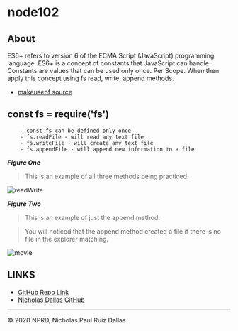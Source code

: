 # node102

## About
ES6+ refers to version 6 of the ECMA Script (JavaScript) programming language. ES6+ is a concept of constants that JavaScript can handle. Constants are values that can be used only once. Per Scope. When then apply this concept using fs read, write, append methods. 
 - [makeuseof source](https://www.makeuseof.com/tag/es6-javascript-programmers-need-know/)

## const fs = require('fs')

```
    - const fs can be defined only once
    - fs.readFile - will read any text file
    - fs.writeFile - will create any text file
    - fs.appendFile - will append new information to a file
```

***Figure One***

> This is an example of all three methods being practiced.

![readWrite](./Media/readWrite.gif)


***Figure Two***

> This is an example of just the append method. 

> You will noticed that the append method created a file if there is no file in the explorer matching. 

![movie](./Media/movie.gif)


## LINKS

- [GitHub Repo Link](https://github.com/nicholasd-uci/node102)
- [Nicholas Dallas GitHub](https://github.com/nicholasd-uci)

- - -
© 2020 NPRD, Nicholas Paul Ruiz Dallas